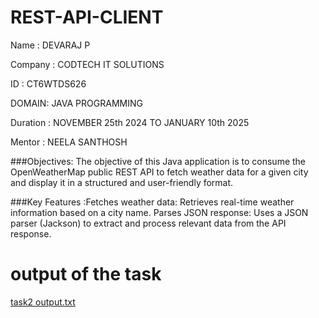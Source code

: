 # REST-API-CLIENT

Name : DEVARAJ P

Company : CODTECH IT SOLUTIONS

ID : CT6WTDS626

DOMAIN: JAVA PROGRAMMING

Duration : NOVEMBER 25th 2024 TO JANUARY 10th 2025

Mentor : NEELA SANTHOSH

###Objectives: The objective of this Java application is to consume the OpenWeatherMap public REST API to fetch weather data for a given city and display it in a structured and user-friendly format.

###Key Features :Fetches weather data: Retrieves real-time weather information based on a city name.
Parses JSON response: Uses a JSON parser (Jackson) to extract and process relevant data from the API response.

# output of the task


[task2 output.txt](https://github.com/user-attachments/files/18305628/task2.output.txt)
